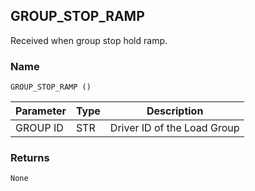## GROUP\_STOP\_RAMP

Received when group stop hold ramp.

### Name

`GROUP_STOP_RAMP ()`

| Parameter | Type | Description                 |
| --------- | ---- | --------------------------- |
| GROUP ID  | STR  | Driver ID of the Load Group |

### Returns

`None`

